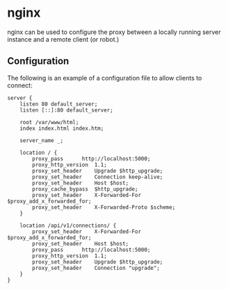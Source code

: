 # nginx

nginx can be used to configure the proxy between a locally running server instance and a remote client (or robot.)

## Configuration

The following is an example of a configuration file to allow clients to connect:

```Nginx
server {
	listen 80 default_server;
	listen [::]:80 default_server;

	root /var/www/html;
	index index.html index.htm;

	server_name _;

	location / {
		proxy_pass		http://localhost:5000;
		proxy_http_version	1.1;
		proxy_set_header	Upgrade $http_upgrade;
		proxy_set_header	Connection keep-alive;
		proxy_set_header	Host $host;
		proxy_cache_bypass	$http_upgrade;
		proxy_set_header	X-Forwarded-For $proxy_add_x_forwarded_for;
		proxy_set_header	X-Forwarded-Proto $scheme;
	}

	location /api/v1/connections/ {
		proxy_set_header	X-Forwarded-For $proxy_add_x_forwarded_for;
		proxy_set_header	Host $host;
		proxy_pass		http://localhost:5000;
		proxy_http_version	1.1;
		proxy_set_header	Upgrade $http_upgrade;
		proxy_set_header	Connection "upgrade";
	}
}
```